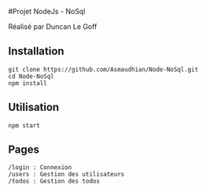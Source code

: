 #Projet NodeJs - NoSql

Réalisé par Duncan Le Goff

## Installation

    git clone https://github.com/Asmaudhian/Node-NoSql.git
    cd Node-NoSql
    npm install

## Utilisation

    npm start

## Pages

    /login : Connexion
    /users : Gestion des utilisateurs
    /todos : Gestion des todos
